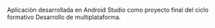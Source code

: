 Aplicación desarrollada en Android Studio como proyecto final del ciclo formativo Desarrollo de multiplataforma. 
